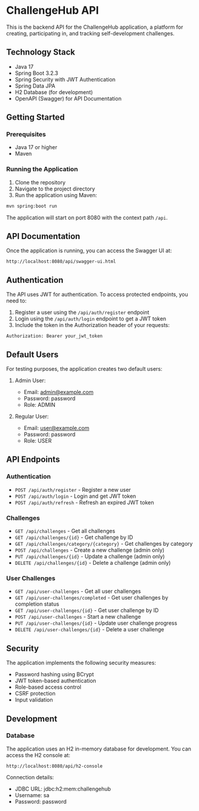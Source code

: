 # ChallengeHub API

This is the backend API for the ChallengeHub application, a platform for creating, participating in, and tracking self-development challenges.

## Technology Stack

- Java 17
- Spring Boot 3.2.3
- Spring Security with JWT Authentication
- Spring Data JPA
- H2 Database (for development)
- OpenAPI (Swagger) for API Documentation

## Getting Started

### Prerequisites

- Java 17 or higher
- Maven

### Running the Application

1. Clone the repository
2. Navigate to the project directory
3. Run the application using Maven:

```bash
mvn spring:boot run
```

The application will start on port 8080 with the context path `/api`.

## API Documentation

Once the application is running, you can access the Swagger UI at:

```
http://localhost:8080/api/swagger-ui.html
```

## Authentication

The API uses JWT for authentication. To access protected endpoints, you need to:

1. Register a user using the `/api/auth/register` endpoint
2. Login using the `/api/auth/login` endpoint to get a JWT token
3. Include the token in the Authorization header of your requests:

```
Authorization: Bearer your_jwt_token
```

## Default Users

For testing purposes, the application creates two default users:

1. Admin User:
   - Email: admin@example.com
   - Password: password
   - Role: ADMIN

2. Regular User:
   - Email: user@example.com
   - Password: password
   - Role: USER

## API Endpoints

### Authentication

- `POST /api/auth/register` - Register a new user
- `POST /api/auth/login` - Login and get JWT token
- `POST /api/auth/refresh` - Refresh an expired JWT token

### Challenges

- `GET /api/challenges` - Get all challenges
- `GET /api/challenges/{id}` - Get challenge by ID
- `GET /api/challenges/category/{category}` - Get challenges by category
- `POST /api/challenges` - Create a new challenge (admin only)
- `PUT /api/challenges/{id}` - Update a challenge (admin only)
- `DELETE /api/challenges/{id}` - Delete a challenge (admin only)

### User Challenges

- `GET /api/user-challenges` - Get all user challenges
- `GET /api/user-challenges/completed` - Get user challenges by completion status
- `GET /api/user-challenges/{id}` - Get user challenge by ID
- `POST /api/user-challenges` - Start a new challenge
- `PUT /api/user-challenges/{id}` - Update user challenge progress
- `DELETE /api/user-challenges/{id}` - Delete a user challenge

## Security

The application implements the following security measures:

- Password hashing using BCrypt
- JWT token-based authentication
- Role-based access control
- CSRF protection
- Input validation

## Development

### Database

The application uses an H2 in-memory database for development. You can access the H2 console at:

```
http://localhost:8080/api/h2-console
```

Connection details:
- JDBC URL: jdbc:h2:mem:challengehub
- Username: sa
- Password: password 